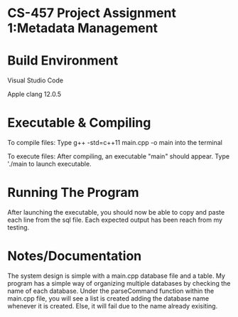 # CS-457 Project Assignment 1:Metadata Management
# Build Environment
Visual Studio Code

Apple clang 12.0.5
# Executable & Compiling
To compile files: Type g++ -std=c++11 main.cpp -o main into the terminal

To execute files: After compiling, an executable "main" should appear. Type './main to launch executable.

# Running The Program
After launching the executable, you should now be able to copy and paste each line from the sql file. Each expected output has been reach from my testing.

# Notes/Documentation
The system design is simple with a main.cpp database file and a table.
My program has a simple way of organizing multiple databases by checking the name of each database. Under the parseCommand function within the main.cpp file, you will see a list is created adding the database name whenever it is created. Else, it will fail due to the name already exisiting.
